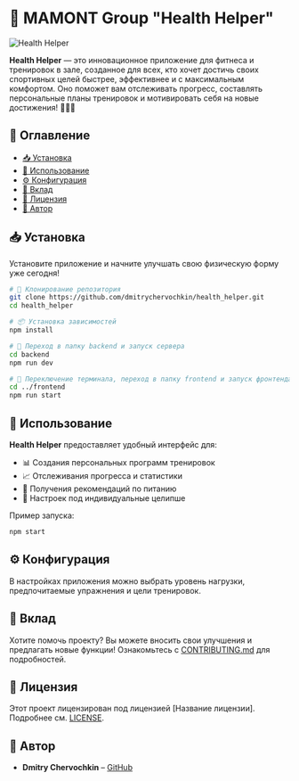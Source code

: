 # 🚀 MAMONT Group "Health Helper"

![Health Helper](https://via.placeholder.com/1000x300?text=Health+Helper)  

**Health Helper** — это инновационное приложение для фитнеса и тренировок в зале, созданное для всех, кто хочет достичь своих спортивных целей быстрее, эффективнее и с максимальным комфортом. Оно поможет вам отслеживать прогресс, составлять персональные планы тренировок и мотивировать себя на новые достижения! 🏋️‍♂️💪

## 📌 Оглавление

- [📥 Установка](#-установка)
- [🚀 Использование](#-использование)
- [⚙️ Конфигурация](#-конфигурация)
- [🤝 Вклад](#-вклад)
- [📜 Лицензия](#-лицензия)
- [👤 Автор](#-автор)

## 📥 Установка

Установите приложение и начните улучшать свою физическую форму уже сегодня!

```bash
# 🔽 Клонирование репозитория
git clone https://github.com/dmitrychervochkin/health_helper.git
cd health_helper

# 📦 Установка зависимостей
npm install

# 🔧 Переход в папку backend и запуск сервера
cd backend
npm run dev

# 🔄 Переключение терминала, переход в папку frontend и запуск фронтенда
cd ../frontend
npm run start
```

## 🚀 Использование

**Health Helper** предоставляет удобный интерфейс для:
- 📊 Создания персональных программ тренировок
- 📈 Отслеживания прогресса и статистики
- 🍏 Получения рекомендаций по питанию
- 🎯 Настроек под индивидуальные целипше 

Пример запуска:

```bash
npm start
```

## ⚙️ Конфигурация

В настройках приложения можно выбрать уровень нагрузки, предпочитаемые упражнения и цели тренировок.

## 🤝 Вклад

Хотите помочь проекту? Вы можете вносить свои улучшения и предлагать новые функции! Ознакомьтесь с [CONTRIBUTING.md](CONTRIBUTING.md) для подробностей.

## 📜 Лицензия

Этот проект лицензирован под лицензией [Название лицензии]. Подробнее см. [LICENSE](LICENSE).

## 👤 Автор

- **Dmitry Chervochkin** – [GitHub](https://github.com/dmitrychervochkin)

